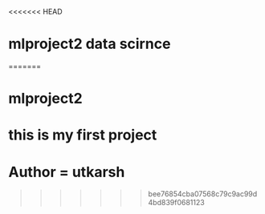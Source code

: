 <<<<<<< HEAD
# mlproject2 data scirnce
=======
# mlproject2
# this is my first project
# Author = utkarsh
>>>>>>> bee76854cba07568c79c9ac99d4bd839f0681123
